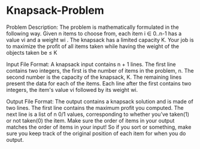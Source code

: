 # Knapsack-Problem

Problem Description:
The problem is mathematically formulated in the following way. Given n items to choose from, each item i ∈ 0..n-1 has a value vi and a weight wi . The knapsack has a limited capacity K. Your job is to maximize the profit of all items taken while having the weight of the objects taken be ≤ K

Input File Format:
A knapsack input contains n + 1 lines. The first line contains two integers, the first is the number of items in the problem, n. The second number is the capacity of the knapsack, K. The remaining lines present the data for each of the items. Each line after the first contains two integers, the item's value vi followed by its weight wi.

Output File Format:
The output contains a knapsack solution and is made of two lines. The first line contains the maximum profit you computed. The next line is a list of n 0/1 values, corresponding to whether you’ve taken(1) or not taken(0) the item. Make sure the order of items in your output matches the order of items in your input! So if you sort or something, make sure you keep track of the original position of each item for when you do output.

